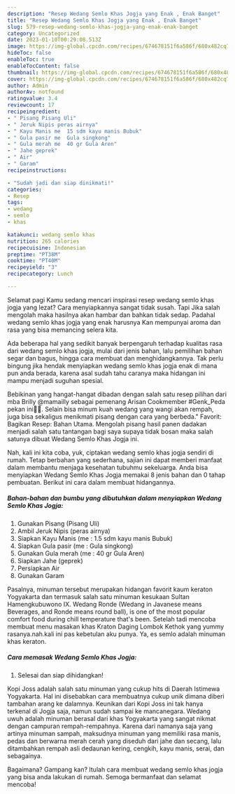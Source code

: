 ```yaml
---
description: "Resep Wedang Semlo Khas Jogja yang Enak , Enak Banget"
title: "Resep Wedang Semlo Khas Jogja yang Enak , Enak Banget"
slug: 579-resep-wedang-semlo-khas-jogja-yang-enak-enak-banget
category: Uncategorized
date: 2023-01-10T00:29:08.513Z
image: https://img-global.cpcdn.com/recipes/674678151f6a586f/680x482cq70/wedang-semlo-khas-jogja-foto-resep-utama.jpg
hideToc: false
enableToc: true
enableTocContent: false
thumbnail: https://img-global.cpcdn.com/recipes/674678151f6a586f/680x482cq70/wedang-semlo-khas-jogja-foto-resep-utama.jpg
cover: https://img-global.cpcdn.com/recipes/674678151f6a586f/680x482cq70/wedang-semlo-khas-jogja-foto-resep-utama.jpg
author: Admin
authorAv: notfound
ratingvalue: 3.4
reviewcount: 17
recipeingredient:
- " Pisang Pisang Uli"
- " Jeruk Nipis peras airnya"
- " Kayu Manis me  15 sdm kayu manis Bubuk"
- " Gula pasir me  Gula singkong"
- " Gula merah me  40 gr Gula Aren"
- " Jahe geprek"
- " Air"
- " Garam"
recipeinstructions:

- "Sudah jadi dan siap dinikmati!"
categories:
- Resep
tags:
- wedang
- semlo
- khas

katakunci: wedang semlo khas 
nutrition: 265 calories
recipecuisine: Indonesian
preptime: "PT38M"
cooktime: "PT40M"
recipeyield: "3"
recipecategory: Lunch

---
```



Selamat pagi Kamu sedang mencari inspirasi resep wedang semlo khas jogja yang lezat? Cara menyiapkannya sangat tidak susah. Tapi Jika salah mengolah maka hasilnya akan hambar dan bahkan tidak sedap. Padahal wedang semlo khas jogja yang enak harusnya Kan mempunyai aroma dan rasa yang bisa memancing selera kita.


Ada beberapa hal yang sedikit banyak berpengaruh terhadap kualitas rasa dari wedang semlo khas jogja, mulai dari jenis bahan, lalu pemilihan bahan segar dan bagus, hingga cara membuat dan menghidangkannya. Tak perlu bingung jika hendak menyiapkan wedang semlo khas jogja enak di mana pun anda berada, karena asal sudah tahu caranya maka hidangan ini mampu menjadi suguhan spesial.

Bebikinan yang hangat-hangat dibadan dengan salah satu resep pilihan dari mba Brilly @mamailly sebagai pemenang Arisan Cookmember #Genk_Peda pekan ini👏👏. Selain bisa minum kuah wedang yang wangi akan rempah, juga bisa sekaligus menikmati pisang dengan cara yang berbeda.&#34; Favorit: Bagikan Resep: Bahan Utama. Mengolah pisang hasil panen dadakan menjadi salah satu tantangan bagi saya supaya tidak bosan maka salah satunya dibuat Wedang Semlo Khas Jogja ini.


Nah, kali ini kita coba, yuk, ciptakan wedang semlo khas jogja sendiri di rumah. Tetap berbahan yang sederhana, sajian ini dapat memberi manfaat dalam membantu menjaga kesehatan tubuhmu sekeluarga. Anda bisa menyiapkan Wedang Semlo Khas Jogja memakai 8 jenis bahan dan 0 tahap pembuatan. Berikut ini cara dalam membuat hidangannya.

<!--inarticleads1-->

##### Bahan-bahan dan bumbu yang dibutuhkan dalam menyiapkan Wedang Semlo Khas Jogja:

1. Gunakan  Pisang (Pisang Uli)
1. Ambil  Jeruk Nipis (peras airnya)
1. Siapkan  Kayu Manis (me : 1.5 sdm kayu manis Bubuk)
1. Siapkan  Gula pasir (me : Gula singkong)
1. Gunakan  Gula merah (me : 40 gr Gula Aren)
1. Siapkan  Jahe (geprek)
1. Persiapkan  Air
1. Gunakan  Garam


Pasalnya, minuman tersebut merupakan hidangan favorit kaum keraton Yogyakarta dan termasuk salah satu minuman kesukaan Sultan Hamengkubuwono IX. Wedang Ronde (Wedang in Javanese means Beverages, and Ronde means round ball), is one of the most popular comfort food during chill temperature that&#39;s been. Setelah tadi mencoba membuat menu masakan khas Kraton Daging Lombok Kethok yang yummy rasanya.nah.kali ini pas kebetulan aku punya. Ya, es semlo adalah minuman khas keraton. 

<!--inarticleads2-->

##### Cara memasak Wedang Semlo Khas Jogja:


1. Selesai dan siap dihidangkan!

Kopi Joss adalah salah satu minuman yang cukup hits di Daerah Istimewa Yogyakarta. Hal ini disebabkan cara membuatnya cukup unik dimana diberi tambahan arang ke dalamnya. Keunikan dari Kopi Joss ini tak hanya terkenal di Jogja saja, namun sudah sampai ke mancanegara. Wedang uwuh adalah minuman berasal dari khas Yogyakarta yang sangat nikmat dengan campuran rempah-rempahnya. Karena dari namanya saja yang artinya minuman sampah, maksudnya minuman yang memiliki rasa manis, pedas dan berwarna merah cerah yang diseduh dari jahe dan secang, lalu ditambahkan rempah asli dedaunan kering, cengkih, kayu manis, serai, dan sebagainya. 

Bagaimana? Gampang kan? Itulah cara membuat wedang semlo khas jogja yang bisa anda lakukan di rumah. Semoga bermanfaat dan selamat mencoba!
